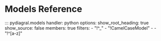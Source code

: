 <!-- prettier-ignore-start -->

# Models Reference

::: pydiagral.models
    handler: python
    options:
      show_root_heading: true
      show_source: false
      members: true
      filters:
        - "!^_"
        - "!CamelCaseModel"
        - - "!^[a-z]"

<!-- prettier-ignore-end -->
